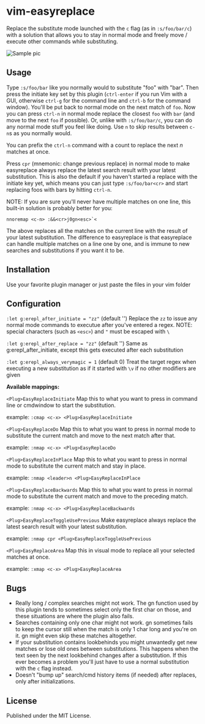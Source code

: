 # vim-easyreplace

Replace the substitute mode launched with the `c` flag (as in `:s/foo/bar/c`) with a solution that allows you to stay in normal mode and freely move / execute other commands while substituting.

![Sample pic](/../screenshots/1.gif?raw=true "easyreplace in action")


## Usage

Type `:s/foo/bar` like you normally would to substitute "foo" with "bar". Then press the initiate key set by this plugin (`ctrl-enter` if you run Vim with a GUI, otherwise `ctrl-g` for the command line and `ctrl-b` for the command window). You'll be put back to normal mode on the next match of `foo`. Now you can press `ctrl-n` in normal mode replace the closest `foo` with `bar` (and move to the next `foo` if possible). Or, unlike with `:s/foo/bar/c`, you can do any normal mode stuff you feel like doing. Use `n` to skip results between `c-n`s as you normally would.

You can prefix the `ctrl-n` command with a count to replace the next *n* matches at once.

Press `cpr` (mnemonic: change previous replace) in normal mode to make easyreplace always replace the latest search result with your latest substitution. This is also the default if you haven't started a replace with the initiate key yet, which means you can just type `:s/foo/bar<cr>` and start replacing foos with bars by hitting `ctrl-n`.


NOTE: If you are sure you'll never have multiple matches on one line, this built-in solution is probably better for you:

	nnoremap <c-n> :&&<cr>j0gn<esc>`<

The above replaces all the matches on the current line with the result of your latest substitution. The difference to easyreplace is that easyreplace can handle multiple matches on a line one by one, and is immune to new searches and substitutions if you want it to be.


## Installation

Use your favorite plugin manager or just paste the files in your vim folder


## Configuration

`:let g:erepl_after_initiate = "zz"` (default '') Replace the `zz` to issue any normal mode commands to executue after you've entered a regex. NOTE: special characters (such as `<esc>`) and `"` must be escaped with `\`

`:let g:erepl_after_replace = "zz"` (default '') Same as g:erepl_after_initiate, except this gets executed after each substitution

`:let g:erepl_always_verymagic = 1` (default 0) Treat the target regex when executing a new substitution as if it started with `\v` if no other modifiers are given

**Available mappings:**

`<Plug>EasyReplaceInitiate` Map this to what you want to press in command line or cmdwindow to start the substitution.

example: `:cmap <c-x> <Plug>EasyReplaceInitiate`

`<Plug>EasyReplaceDo` Map this to what you want to press in normal mode to substitute the current match and move to the next match after that.

example: `:nmap <c-x> <Plug>EasyReplaceDo`

`<Plug>EasyReplaceInPlace` Map this to what you want to press in normal mode to substitute the current match and stay in place.

example: `:nmap <leader>n <Plug>EasyReplaceInPlace`

`<Plug>EasyReplaceBackwards` Map this to what you want to press in normal mode to substitute the current match and move to the preceding match.

example: `:nmap <c-x> <Plug>EasyReplaceBackwards`

`<Plug>EasyReplaceToggleUsePrevious` Make easyreplace always replace the latest search result with your latest substitution.

example: `:nmap cpr <Plug>EasyReplaceToggleUsePrevious`

`<Plug>EasyReplaceArea` Map this in visual mode to replace all your selected matches at once.

example: `:xmap <c-x> <Plug>EasyReplaceArea`


## Bugs

* Really long / complex searches might not work. The gn function used by this plugin tends to sometimes select only the first char on those, and these situations are where the plugin also fails.
* Searches containing only one char might not work. gn sometimes fails to keep the cursor still when the match is only 1 char long and you're on it. gn might even skip these matches altogether.
* If your substitution contains lookbehinds you might unwantedly get new matches or lose old ones between substitutions. This happens when the text seen by the next lookbehind changes after a substitution. If this ever becomes a problem you'll just have to use a normal substitution with the `c` flag instead.
* Doesn't "bump up" search/cmd history items (if needed) after replaces, only after initializations.


## License

Published under the MIT License.
